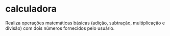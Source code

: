 # calculadora
Realiza operações matemáticas básicas (adição, subtração, multiplicação e divisão) com dois números fornecidos pelo usuário.
